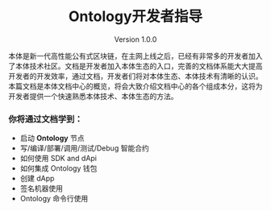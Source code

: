
<h1 align="center">Ontology开发者指导</h1>

<p align="center" class="version">Version 1.0.0 </p> 

本体是新一代高性能公有式区块链，在主网上线之后，已经有非常多的开发者加入了本体技术社区。文档是开发者加入本体生态的入口，完善的文档体系能大大提高
开发者的开发效率，通过文档，开发者们将对本体生态、本体技术有清晰的认识。本篇文档是本体文档中心的概览，将会大致介绍文档中心的各个组成本分，这将为
开发者提供一个快速熟悉本体技术、本体生态的方法。

### 你将通过文档学到：

* 启动 **Ontology** 节点
* 写/编译/部署/调用/测试/Debug 智能合约
* 如何使用 SDK and dApi
* 如何集成 Ontology 钱包
* 创建 dApp
* 签名机器使用
* Ontology 命令行使用